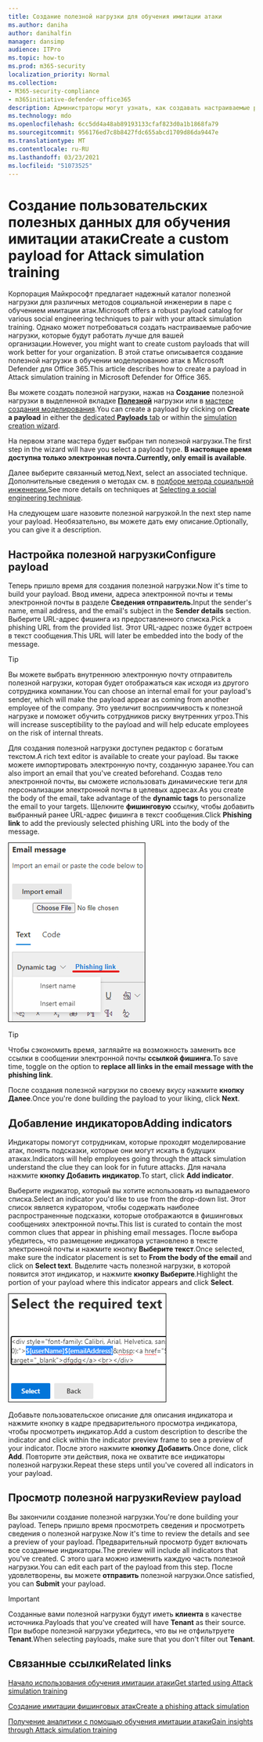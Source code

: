 ```yaml
---
title: Создание полезной нагрузки для обучения имитации атаки
ms.author: daniha
author: danihalfin
manager: dansimp
audience: ITPro
ms.topic: how-to
ms.prod: m365-security
localization_priority: Normal
ms.collection:
- M365-security-compliance
- m365initiative-defender-office365
description: Администраторы могут узнать, как создавать настраиваемые рабочие нагрузки для обучения имитации атак в Microsoft Defender для Office 365.
ms.technology: mdo
ms.openlocfilehash: 6cc5dd4a48ab89193133cfaf823d0a1b1868fa79
ms.sourcegitcommit: 956176ed7c8b8427fdc655abcd1709d86da9447e
ms.translationtype: MT
ms.contentlocale: ru-RU
ms.lasthandoff: 03/23/2021
ms.locfileid: "51073525"
---
```

# <a name="create-a-custom-payload-for-attack-simulation-training"></a><span data-ttu-id="51082-103">Создание пользовательских полезных данных для обучения имитации атаки</span><span class="sxs-lookup"><span data-stu-id="51082-103">Create a custom payload for Attack simulation training</span></span>

<span data-ttu-id="51082-104">Корпорация Майкрософт предлагает надежный каталог полезной нагрузки для различных методов социальной инженерии в паре с обучением имитации атак.</span><span class="sxs-lookup"><span data-stu-id="51082-104">Microsoft offers a robust payload catalog for various social engineering techniques to pair with your attack simulation training.</span></span> <span data-ttu-id="51082-105">Однако может потребоваться создать настраиваемые рабочие нагрузки, которые будут работать лучше для вашей организации.</span><span class="sxs-lookup"><span data-stu-id="51082-105">However, you might want to create custom payloads that will work better for your organization.</span></span> <span data-ttu-id="51082-106">В этой статье описывается создание полезной нагрузки в обучении моделированию атак в Microsoft Defender для Office 365.</span><span class="sxs-lookup"><span data-stu-id="51082-106">This article describes how to create a payload in Attack simulation training in Microsoft Defender for Office 365.</span></span>

<span data-ttu-id="51082-107">Вы можете создать полезной нагрузки, нажав на **Создание** полезной нагрузки в выделенной вкладке [ **Полезной**](https://security.microsoft.com/attacksimulator?viewid=payload) нагрузки или в [мастере создания моделирования](attack-simulation-training.md#selecting-a-payload).</span><span class="sxs-lookup"><span data-stu-id="51082-107">You can create a payload by clicking on **Create a payload** in either the [dedicated **Payloads** tab](https://security.microsoft.com/attacksimulator?viewid=payload) or within the [simulation creation wizard](attack-simulation-training.md#selecting-a-payload).</span></span>

<span data-ttu-id="51082-108">На первом этапе мастера будет выбран тип полезной нагрузки.</span><span class="sxs-lookup"><span data-stu-id="51082-108">The first step in the wizard will have you select a payload type.</span></span> <span data-ttu-id="51082-109">**В настоящее время доступна только электронная почта.**</span><span class="sxs-lookup"><span data-stu-id="51082-109">**Currently, only email is available**.</span></span>

<span data-ttu-id="51082-110">Далее выберите связанный метод.</span><span class="sxs-lookup"><span data-stu-id="51082-110">Next, select an associated technique.</span></span> <span data-ttu-id="51082-111">Дополнительные сведения о методах см. в [подборе метода социальной инженерии.](attack-simulation-training.md#selecting-a-social-engineering-technique)</span><span class="sxs-lookup"><span data-stu-id="51082-111">See more details on techniques at [Selecting a social engineering technique](attack-simulation-training.md#selecting-a-social-engineering-technique).</span></span>

<span data-ttu-id="51082-112">На следующем шаге назовите полезной нагрузкой.</span><span class="sxs-lookup"><span data-stu-id="51082-112">In the next step name your payload.</span></span> <span data-ttu-id="51082-113">Необязательно, вы можете дать ему описание.</span><span class="sxs-lookup"><span data-stu-id="51082-113">Optionally, you can give it a description.</span></span>

## <a name="configure-payload"></a><span data-ttu-id="51082-114">Настройка полезной нагрузки</span><span class="sxs-lookup"><span data-stu-id="51082-114">Configure payload</span></span>

<span data-ttu-id="51082-115">Теперь пришло время для создания полезной нагрузки.</span><span class="sxs-lookup"><span data-stu-id="51082-115">Now it's time to build your payload.</span></span> <span data-ttu-id="51082-116">Ввод имени, адреса электронной почты и темы электронной почты в разделе **Сведения отправитель.**</span><span class="sxs-lookup"><span data-stu-id="51082-116">Input the sender's name, email address, and the email's subject in the **Sender details** section.</span></span> <span data-ttu-id="51082-117">Выберите URL-адрес фишинга из предоставленного списка.</span><span class="sxs-lookup"><span data-stu-id="51082-117">Pick a phishing URL from the provided list.</span></span> <span data-ttu-id="51082-118">Этот URL-адрес позже будет встроен в текст сообщения.</span><span class="sxs-lookup"><span data-stu-id="51082-118">This URL will later be embedded into the body of the message.</span></span>

> [!TIP]
> <span data-ttu-id="51082-119">Вы можете выбрать внутреннюю электронную почту отправитель полезной нагрузки, которая будет отображаться как исходя из другого сотрудника компании.</span><span class="sxs-lookup"><span data-stu-id="51082-119">You can choose an internal email for your payload's sender, which will make the payload appear as coming from another employee of the company.</span></span> <span data-ttu-id="51082-120">Это увеличит восприимчивость к полезной нагрузке и поможет обучить сотрудников риску внутренних угроз.</span><span class="sxs-lookup"><span data-stu-id="51082-120">This will increase susceptibility to the payload and will help educate employees on the risk of internal threats.</span></span>

<span data-ttu-id="51082-121">Для создания полезной нагрузки доступен редактор с богатым текстом.</span><span class="sxs-lookup"><span data-stu-id="51082-121">A rich text editor is available to create your payload.</span></span> <span data-ttu-id="51082-122">Вы также можете импортировать электронную почту, созданную заранее.</span><span class="sxs-lookup"><span data-stu-id="51082-122">You can also import an email that you've created beforehand.</span></span> <span data-ttu-id="51082-123">Создав тело электронной почты, вы  сможете использовать динамические теги для персонализации электронной почты в целевых адресах.</span><span class="sxs-lookup"><span data-stu-id="51082-123">As you create the body of the email, take advantage of the **dynamic tags** to personalize the email to your targets.</span></span> <span data-ttu-id="51082-124">Щелкните **фишинговую** ссылку, чтобы добавить выбранный ранее URL-адрес фишинга в текст сообщения.</span><span class="sxs-lookup"><span data-stu-id="51082-124">Click **Phishing link** to add the previously selected phishing URL into the body of the message.</span></span>

![Фишинговые ссылки и динамические теги, выделенные в создании полезной нагрузки для Microsoft Defender для Office 365](../../media/attack-sim-preview-payload-email-body.png)

> [!TIP]
> <span data-ttu-id="51082-126">Чтобы сэкономить время, загляайте на возможность заменить все ссылки в сообщении электронной почты **ссылкой фишинга.**</span><span class="sxs-lookup"><span data-stu-id="51082-126">To save time, toggle on the option to **replace all links in the email message with the phishing link**.</span></span>

<span data-ttu-id="51082-127">После создания полезной нагрузки по своему вкусу нажмите **кнопку Далее**.</span><span class="sxs-lookup"><span data-stu-id="51082-127">Once you're done building the payload to your liking, click **Next**.</span></span>

## <a name="adding-indicators"></a><span data-ttu-id="51082-128">Добавление индикаторов</span><span class="sxs-lookup"><span data-stu-id="51082-128">Adding indicators</span></span>

<span data-ttu-id="51082-129">Индикаторы помогут сотрудникам, которые проходят моделирование атак, понять подсказки, которые они могут искать в будущих атаках.</span><span class="sxs-lookup"><span data-stu-id="51082-129">Indicators will help employees going through the attack simulation understand the clue they can look for in future attacks.</span></span> <span data-ttu-id="51082-130">Для начала нажмите **кнопку Добавить индикатор**.</span><span class="sxs-lookup"><span data-stu-id="51082-130">To start, click **Add indicator**.</span></span>

<span data-ttu-id="51082-131">Выберите индикатор, который вы хотите использовать из выпадаемого списка.</span><span class="sxs-lookup"><span data-stu-id="51082-131">Select an indicator you'd like to use from the drop-down list.</span></span> <span data-ttu-id="51082-132">Этот список является куратором, чтобы содержать наиболее распространенные подсказки, которые отображаются в фишинговых сообщениях электронной почты.</span><span class="sxs-lookup"><span data-stu-id="51082-132">This list is curated to contain the most common clues that appear in phishing email messages.</span></span> <span data-ttu-id="51082-133">После выбора убедитесь, что размещение  индикатора установлено в тексте электронной почты и нажмите кнопку **Выберите текст**.</span><span class="sxs-lookup"><span data-stu-id="51082-133">Once selected, make sure the indicator placement is set to **From the body of the email** and click on **Select text**.</span></span> <span data-ttu-id="51082-134">Выделите часть полезной нагрузки, в которой появится этот индикатор, и нажмите **кнопку Выберите**.</span><span class="sxs-lookup"><span data-stu-id="51082-134">Highlight the portion of your payload where this indicator appears and click **Select**.</span></span>

![Выделен текст в теле сообщения, чтобы добавить к индикатору в обучении имитации атак](../../media/attack-sim-preview-select-text.png)

<span data-ttu-id="51082-136">Добавьте пользовательское описание для описания индикатора и нажмите кнопку в кадре предварительного просмотра индикатора, чтобы просмотреть индикатор.</span><span class="sxs-lookup"><span data-stu-id="51082-136">Add a custom description to describe the indicator and click within the indicator preview frame to see a preview of your indicator.</span></span> <span data-ttu-id="51082-137">После этого нажмите **кнопку Добавить**.</span><span class="sxs-lookup"><span data-stu-id="51082-137">Once done, click **Add**.</span></span> <span data-ttu-id="51082-138">Повторите эти действия, пока не охватите все индикаторы полезной нагрузки.</span><span class="sxs-lookup"><span data-stu-id="51082-138">Repeat these steps until you've covered all indicators in your payload.</span></span>

## <a name="review-payload"></a><span data-ttu-id="51082-139">Просмотр полезной нагрузки</span><span class="sxs-lookup"><span data-stu-id="51082-139">Review payload</span></span>

<span data-ttu-id="51082-140">Вы закончили создание полезной нагрузки.</span><span class="sxs-lookup"><span data-stu-id="51082-140">You're done building your payload.</span></span> <span data-ttu-id="51082-141">Теперь пришло время просмотреть сведения и просмотреть сведения о полезной нагрузке.</span><span class="sxs-lookup"><span data-stu-id="51082-141">Now it's time to review the details and see a preview of your payload.</span></span> <span data-ttu-id="51082-142">Предварительный просмотр будет включать все созданные индикаторы.</span><span class="sxs-lookup"><span data-stu-id="51082-142">The preview will include all indicators that you've created.</span></span> <span data-ttu-id="51082-143">С этого шага можно изменить каждую часть полезной нагрузки.</span><span class="sxs-lookup"><span data-stu-id="51082-143">You can edit each part of the payload from this step.</span></span> <span data-ttu-id="51082-144">После удовлетворены, вы можете **отправить** полезной нагрузки.</span><span class="sxs-lookup"><span data-stu-id="51082-144">Once satisfied, you can **Submit** your payload.</span></span>

> [!IMPORTANT]
> <span data-ttu-id="51082-145">Созданные вами полезной нагрузки будут иметь **клиента** в качестве источника.</span><span class="sxs-lookup"><span data-stu-id="51082-145">Payloads that you've created will have **Tenant** as their source.</span></span> <span data-ttu-id="51082-146">При выборе полезной нагрузки убедитесь, что вы не отфильтруете **Tenant**.</span><span class="sxs-lookup"><span data-stu-id="51082-146">When selecting payloads, make sure that you don't filter out **Tenant**.</span></span>

## <a name="related-links"></a><span data-ttu-id="51082-147">Связанные ссылки</span><span class="sxs-lookup"><span data-stu-id="51082-147">Related links</span></span>

[<span data-ttu-id="51082-148">Начало использования обучения имитации атаки</span><span class="sxs-lookup"><span data-stu-id="51082-148">Get started using Attack simulation training</span></span>](attack-simulation-training-get-started.md)

[<span data-ttu-id="51082-149">Создание имитации фишинговых атак</span><span class="sxs-lookup"><span data-stu-id="51082-149">Create a phishing attack simulation</span></span>](attack-simulation-training.md)

[<span data-ttu-id="51082-150">Получение аналитики с помощью обучения имитации атаки</span><span class="sxs-lookup"><span data-stu-id="51082-150">Gain insights through Attack simulation training</span></span>](attack-simulation-training-insights.md)
